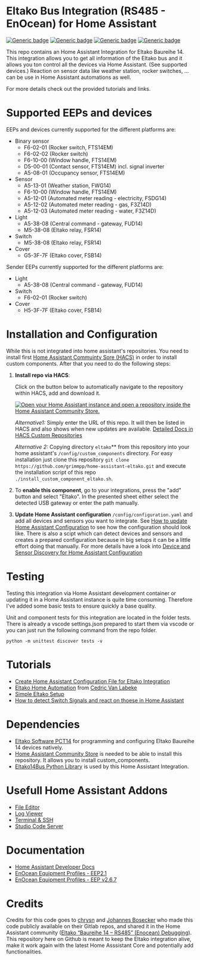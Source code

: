 # Eltako Bus Integration (RS485 - EnOcean) for Home Assistant
[![Generic badge](https://img.shields.io/badge/HACS-Custom-3498db.svg)](https://github.com/hacs/integration)
[![Generic badge](https://img.shields.io/github/commit-activity/y/grimmpp/home-assistant-eltako.svg?style=flat&color=3498db)](https://github.com/grimmpp/home-assistant-eltako/commits/main)
[![Generic badge](https://img.shields.io/badge/Community-Forum-3498db.svg)](https://community.home-assistant.io/)
[![Generic badge](https://img.shields.io/badge/Community_Forum-Eltako_Integration_Debugging-3498db.svg)](https://community.home-assistant.io/t/eltako-baureihe-14-rs485-enocean-debugging/49712)


This repo contains an Home Assistant Integration for Eltako Baureihe 14. 
This integration allows you to get all information of the Eltako bus and it allows you ton control all the devices via Home Assistant. (See supported devices.) Reaction on sensor data like weather station, rocker switches, ... can be use in Home Assistant automations as well.

For more details check out the provided tutorials and links.

# Supported EEPs and devices

EEPs and devices currently supported for the different platforms are:
* Binary sensor
  * F6-02-01 (Rocker switch, FTS14EM)
  * F6-02-02 (Rocker switch)
  * F6-10-00 (Window handle, FTS14EM)
  * D5-00-01 (Contact sensor, FTS14EM) incl. signal inverter
  * A5-08-01 (Occupancy sensor, FTS14EM)
* Sensor
  * A5-13-01 (Weather station, FWG14)
  * F6-10-00 (Window handle, FTS14EM)
  * A5-12-01 (Automated meter reading - electricity, FSDG14)
  * A5-12-02 (Automated meter reading - gas, F3Z14D)
  * A5-12-03 (Automated meter reading - water, F3Z14D)
* Light
  * A5-38-08 (Central command - gateway, FUD14)
  * M5-38-08 (Eltako relay, FSR14)
* Switch
  * M5-38-08 (Eltako relay, FSR14)
* Cover
  * G5-3F-7F (Eltako cover, FSB14)

Sender EEPs currently supported for the different platforms are:
* Light
  * A5-38-08 (Central command - gateway, FUD14)
* Switch
  * F6-02-01 (Rocker switch)
* Cover
  * H5-3F-7F (Eltako cover, FSB14)

# Installation and Configuration

While this is not integrated into home assistant's repositories. You need to install first [Home Assistant Commuinty Sore (HACS)](https://hacs.xyz/) in order to install custom components. After that you need to do the following steps:
1. **Install repo via HACS**: 
  
   Click on the button below to automatically navigate to the repository within HACS, add and download it.

   [![Open your Home Assistant instance and open a repository inside the Home Assistant Community Store.](https://my.home-assistant.io/badges/hacs_repository.svg)](https://my.home-assistant.io/redirect/hacs_repository/?owner=grimmpp&repository=home-assistant-eltako&category=integration)
   
   *Alternative1:* Simply enter the URL of this repo. It will then be listed in HACS and also shows when new updates are available. [Detailed Docs in HACS Custom Repositories](https://hacs.xyz/docs/faq/custom_repositories/)

   *Alternative 2:* Copying directory ``eltako``** from this repository into your home assistant's ``/config/custom_components`` directory.
   For easy installation just clone this repository ``git clone https://github.com/grimmpp/home-assistant-eltako.git`` and execute the installation script of this repo ``./install_custom_component_eltako.sh``. 
4. To **enable this component**, go to your integrations, press the "add" button and select "Eltako". In the presented sheet either select the detected USB gateway or enter the path manually.
5. **Update Home Assistant configuration** ``/config/configuration.yaml`` and add all devices and sensors you want to integrate. See [How to update Home Assistant Configuration](./tutorials/update_home_assistant_configuration.md) to see how the configuration should look like. 
There is also a scipt which can detect devices and sensors and creates a prepared configuration because in big setups it can be a little effort doing that manually. For more details have a look into [Device and Sensor Discovery for Home Assistant Configuration](./eltakodevice_discovery/)

# Testing

Testing this integration via Home Assistant development container or updating it in a Home Assistant instance is quite time consuming. Therefore I've added some basic tests to ensure quickly a base quality. 

Unit and component tests for this integration are located in the folder tests. There is already a vscode settings.json prepared to start them via vscode or you can just run the following command from the repo folder.

```
python -m unittest discover tests -v
```

# Tutorials
* [Create Home Assistant Configuration File for Eltako Integration](./eltakodevice_discovery/)
* [Eltako Home Automation](https://github.com/cvanlabe/Eltako-home-automation) from [Cedric Van Labeke](https://github.com/cvanlabe)
* [Simple Eltako Setup](./tutorials/simple_eltako_setup.md)
* [How to detect Switch Signals and react on thoese in Home Assistant](./tutorials/rocker_switch/readme.md)


# Dependencies
* [Eltako Software PCT14](https://www.eltako.com/en/software-pct14/) for programming and configuring Eltako Baureihe 14 devices natively.
* [Home Assistant Community Store](https://hacs.xyz/) is needed to be able to install this repository. It allows you to install custom_components.
* [Eltako14Bus Python Library](https://github.com/grimmpp/eltako14bus) is used by this Home Assistant Integration.


# Usefull Home Assistant Addons
* [File Editor](https://github.com/home-assistant/addons/tree/master/configurator)
* [Log Viewer](https://github.com/hassio-addons/addon-log-viewer)
* [Terminal & SSH](https://github.com/home-assistant/addons/tree/master/ssh)
* [Studio Code Server](https://github.com/hassio-addons/addon-vscode)


# Documentation
* [Home Assistant Developer Docs](https://developers.home-assistant.io/)
* [EnOcean Equipment Profiles - EEP2.1](https://www.trio2sys.fr/images/media/EnOcean_Equipment_Profiles_EEP2.1.pdf)
* [EnOcean Equipment Profiles - EEP v2.6.7](https://www.enocean-alliance.org/wp-content/uploads/2017/05/EnOcean_Equipment_Profiles_EEP_v2.6.7_public.pdf)


# Credits
Credits for this code goes to [chrysn](https://gitlab.com/chrysn) and [Johannes Bosecker](https://github.com/JBosecker) who made this code publicly available on their Gitlab repos, and shared it in the Home Assistant community ([Eltako “Baureihe 14 – RS485” (Enocean) Debugging](https://community.home-assistant.io/t/eltako-baureihe-14-rs485-enocean-debugging/49712)).  This repository here on Github is meant to keep the Eltako integration alive, make it work again with the latest Home Asssistant Core and potentially add functionalities.
